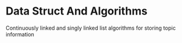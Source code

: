 <h1>Data Struct And Algorithms</h1>
<p>Continuously linked and singly linked list algorithms for storing topic information</p>
